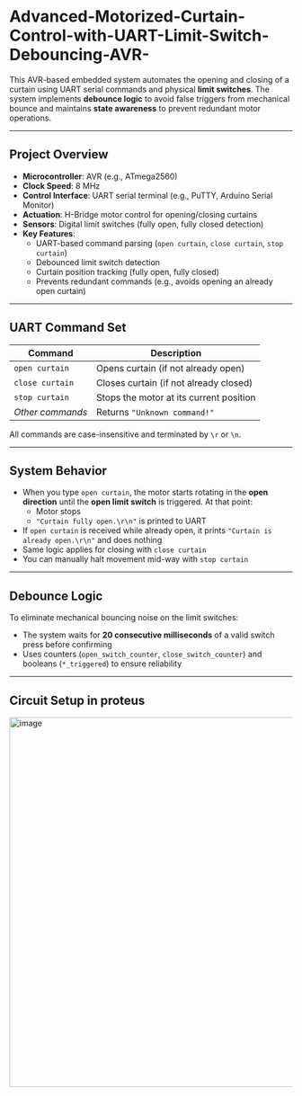 # Advanced-Motorized-Curtain-Control-with-UART-Limit-Switch-Debouncing-AVR-
This AVR-based embedded system automates the opening and closing of a curtain using UART serial commands and physical **limit switches**. The system implements **debounce logic** to avoid false triggers from mechanical bounce and maintains **state awareness** to prevent redundant motor operations.

---

## Project Overview

- **Microcontroller**: AVR (e.g., ATmega2560)
- **Clock Speed**: 8 MHz
- **Control Interface**: UART serial terminal (e.g., PuTTY, Arduino Serial Monitor)
- **Actuation**: H-Bridge motor control for opening/closing curtains
- **Sensors**: Digital limit switches (fully open, fully closed detection)
- **Key Features**:
  - UART-based command parsing (`open curtain`, `close curtain`, `stop curtain`)
  - Debounced limit switch detection
  - Curtain position tracking (fully open, fully closed)
  - Prevents redundant commands (e.g., avoids opening an already open curtain)

---

## UART Command Set

| Command           | Description                             |
|------------------|-----------------------------------------|
| `open curtain`   | Opens curtain (if not already open)      |
| `close curtain`  | Closes curtain (if not already closed)   |
| `stop curtain`   | Stops the motor at its current position  |
| _Other commands_ | Returns `"Unknown command!"`             |

All commands are case-insensitive and terminated by `\r` or `\n`.

---

## System Behavior

- When you type `open curtain`, the motor starts rotating in the **open direction** until the **open limit switch** is triggered. At that point:
  - Motor stops
  - `"Curtain fully open.\r\n"` is printed to UART
- If `open curtain` is received while already open, it prints `"Curtain is already open.\r\n"` and does nothing
- Same logic applies for closing with `close curtain`
- You can manually halt movement mid-way with `stop curtain`

---

## Debounce Logic

To eliminate mechanical bouncing noise on the limit switches:
- The system waits for **20 consecutive milliseconds** of a valid switch press before confirming
- Uses counters (`open_switch_counter`, `close_switch_counter`) and booleans (`*_triggered`) to ensure reliability

---

## Circuit Setup in proteus
<img width="817" height="658" alt="image" src="https://github.com/user-attachments/assets/e2b1a9e9-fc08-44e3-9c0b-95ce59b7d19b" />
